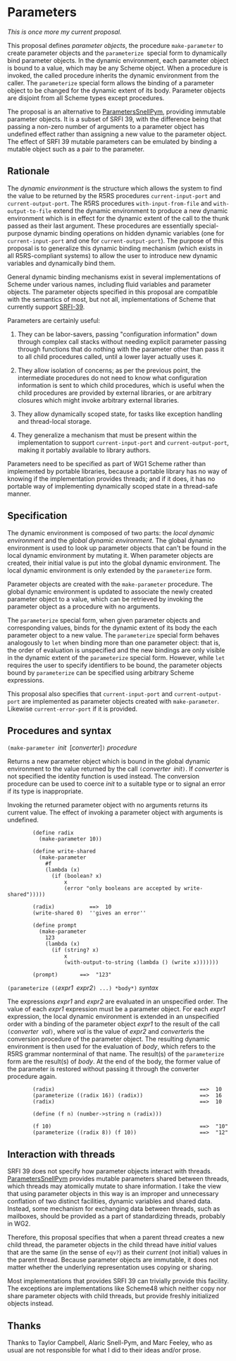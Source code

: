 # Parameters

*This is once more my current proposal.*

This proposal defines *parameter objects*, the procedure `make-parameter` to create parameter objects and the `parameterize `special form to dynamically bind parameter objects. In the dynamic environment, each parameter object is bound to a value, which may be any Scheme object. When a procedure is invoked, the called procedure inherits the dynamic environment from the caller. The `parameterize` special form allows the binding of a parameter object to be changed for the dynamic extent of its body.  Parameter objects are disjoint from all Scheme types except procedures.

The proposal is an alternative to [ParametersSnellPym](ParametersSnellPym.md), providing immutable parameter objects.  It is a subset of SRFI 39, with the difference being that passing a non-zero number of arguments to a parameter object has undefined effect rather than assigning a new value to the parameter object.  The effect of SRFI 39 mutable parameters can be emulated by binding a mutable object such as a pair to the parameter.

## Rationale

The *dynamic environment* is the structure which allows the system to find the value to be returned by the R5RS procedures `current-input-port` and `current-output-port`. The R5RS procedures `with-input-from-file` and `with-output-to-file` extend the dynamic environment to produce a new dynamic environment which is in effect for the dynamic extent of the call to the thunk passed as their last argument. These procedures are essentially special-purpose dynamic binding operations on hidden dynamic variables (one for `current-input-port` and one for `current-output-port`). The purpose of this proposal is to generalize this dynamic binding mechanism (which exists in all R5RS-compliant systems) to allow the user to introduce new dynamic variables and dynamically bind them.

General dynamic binding mechanisms exist in several implementations of Scheme under various names, including fluid variables and parameter objects. The parameter objects specified in this proposal are compatible with the semantics of most, but not all, implementations of Scheme that currently support [SRFI-39](http://srfi.schemers.org/srfi-39/srfi-39.html).

Parameters are certainly useful:

1. They can be labor-savers, passing "configuration information" down through complex call stacks without needing explicit parameter passing through functions that do nothing with the parameter other than pass it to all child procedures called, until a lower layer actually uses it.

2. They allow isolation of concerns; as per the previous point, the intermediate procedures do not need to know what configuration information is sent to which child procedures, which is useful when the child procedures are provided by external libraries, or are arbitrary closures which might invoke arbitrary external libraries.

3. They allow dynamically scoped state, for tasks like exception handling and thread-local storage.

4. They generalize a mechanism that must be present within the implementation to support `current-input-port` and `current-output-port`, making it portably available to library authors.

Parameters need to be specified as part of WG1 Scheme rather than implemented by portable libraries, because a portable library has no way of knowing if the implementation provides threads; and if it does, it has no portable way of implementing dynamically scoped state in a thread-safe manner.


## Specification

The dynamic environment is composed of two parts: the *local dynamic environment* and the *global dynamic environment*. The global dynamic environment is used to look up parameter objects that can't be found in the local dynamic environment by mutating it. When parameter objects are created, their initial value is put into the global dynamic environment. The local dynamic environment is only extended by the `parameterize` form.

Parameter objects are created with the `make-parameter` procedure. The global dynamic environment is updated to associate the newly created parameter object to a value, which can be retrieved by invoking the parameter object as a procedure with no arguments.

The `parameterize` special form, when given parameter objects and corresponding values, binds for the dynamic extent of its body the each parameter object to a new value. The `parameterize` special form behaves analogously to `let` when binding more than one parameter object: that is, the order of evaluation is unspecified and the new bindings are only visible in the dynamic extent of the `parameterize` special form.  However, while `let` requires the user to specify identifiers to be bound, the parameter objects bound by `parameterize` can be specified using arbitrary Scheme expressions.

This proposal also specifies that `current-input-port` and `current-output-port` are implemented as parameter objects created with `make-parameter`.  Likewise `current-error-port` if it is provided.

## Procedures and syntax

`(make-parameter `*init*` `[*converter*]`)`                     *procedure*

Returns a new parameter object which is bound in the global dynamic environment to the value returned by the call `(`*converter*` `*init*`)`. If *converter* is not specified the identity function is used instead.  The conversion procedure can be used to coerce *init* to a suitable type or to signal an error if its type is inappropriate.

Invoking the returned parameter object with no arguments returns its current value.  The effect of invoking a parameter object with arguments is undefined.

```
        (define radix
          (make-parameter 10))

        (define write-shared
          (make-parameter
            #f
            (lambda (x)
              (if (boolean? x)
                  x
                  (error "only booleans are accepted by write-shared")))))

        (radix)           ==>  10
        (write-shared 0)  ''gives an error''

        (define prompt
          (make-parameter
            123
            (lambda (x)
              (if (string? x)
                  x
                  (with-output-to-string (lambda () (write x)))))))

        (prompt)       ==>  "123"
```

`(parameterize ((`*expr1*` `*expr2*`) ...) *body*)`             *syntax*

The expressions *expr1* and *expr2* are evaluated in an unspecified order. The value of each *expr1* expression must be a parameter object. For each *expr1* expression, the local dynamic environment is extended in an unspecified order with a binding of the parameter object *expr1* to the result of the call `(`*converter*` `*val*`)`, where *val* is the value of *expr2* and *converter*is the conversion procedure of the parameter object.  The resulting dynamic environment is then used for the evaluation of *body*, which refers to the R5RS grammar nonterminal of that name. The result(s) of the `parameterize` form are the result(s) of *body*.  At the end of the body, the former value of the parameter is restored without passing it through the converter procedure again.

```
        (radix)                                              ==>  10
        (parameterize ((radix 16)) (radix))                  ==>  16
        (radix)                                              ==>  10

        (define (f n) (number->string n (radix)))

        (f 10)                                               ==>  "10"
        (parameterize ((radix 8)) (f 10))                    ==>  "12"
```


## Interaction with threads

SRFI 39 does not specify how parameter objects interact with threads.  [ParametersSnellPym](ParametersSnellPym.md) provides mutable parameters shared between threads, which threads may atomically mutate to share information.  I take the view that using parameter objects in this way is an improper and unnecessary conflation of two distinct facilities, dynamic variables and shared data.  Instead, some mechanism for exchanging data between threads, such as mailboxes, should be provided as a part of standardizing threads, probably in WG2.

Therefore, this proposal specifies that when a parent thread creates a new child thread, the parameter objects in the child thread have *initial* values that are the same (in the sense of `eqv?`) as their *current* (not initial) values in the parent thread.  Because parameter objects are immutable, it does not matter whether the underlying representation uses copying or sharing.

Most implementations that provides SRFI 39 can trivially provide this facility.  The exceptions are implementations like Scheme48 which neither copy nor share parameter objects with child threads, but provide freshly initialized objects instead.

## Thanks

Thanks to Taylor Campbell, Alaric Snell-Pym, and Marc Feeley, who as usual are not responsible for what I did to their ideas and/or prose.



